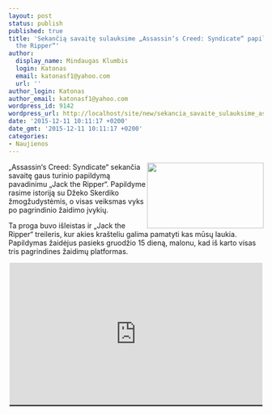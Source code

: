 ```yaml
---
layout: post
status: publish
published: true
title: 'Sekančią savaitę sulauksime „Assassin‘s Creed: Syndicate“ papildymo – „Jack
  the Ripper“'
author:
  display_name: Mindaugas Klumbis
  login: Katonas
  email: katonasf1@yahoo.com
  url: ''
author_login: Katonas
author_email: katonasf1@yahoo.com
wordpress_id: 9142
wordpress_url: http://localhost/site/new/sekancia_savaite_sulauksime_assassins_creed_syndicate_papildymo__jack_the_ripper/
date: '2015-12-11 10:11:17 +0200'
date_gmt: '2015-12-11 10:11:17 +0200'
categories:
- Naujienos
---
```

<p>
	<img alt="" src="http://technews.lt/userfiles/maxresdefault-e1449770101442.jpg" style="width: 230px; height: 130px; float: right;" />&bdquo;Assassin&lsquo;s Creed: Syndicate&ldquo; sekančia savaitę gaus turinio papildymą pavadinimu &bdquo;Jack the Ripper&ldquo;. Papildyme rasime istoriją su Džeko Skerdiko žmogžudystėmis, o visas veiksmas vyks po pagrindinio žaidimo įvykių.</p>
<p>
	Ta proga buvo i&scaron;leistas ir &bdquo;Jack the Ripper&ldquo; treileris, kur akies kra&scaron;teliu galima pamatyti kas mūsų laukia. Papildymas žaidėjus pasieks gruodžio 15 dieną, malonu, kad i&scaron; karto visas tris pagrindines žaidimų platformas.&nbsp;</p>
<p style="text-align: center;">
	<span style="color: rgb(187, 187, 187); font-family: Roboto, Arial, Helvetica, sans-serif; font-size: 11px; line-height: 25px; white-space: nowrap; background-color: rgba(28, 28, 28, 0.8);"><iframe allowfullscreen="" frameborder="0" height="281" src="https://www.youtube.com/embed/Athpt2C9UXU" width="500"></iframe></span></p>
